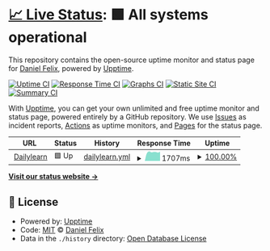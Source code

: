 # [📈 Live Status](https://itsdanielfelix.github.io/uptime-dailylearn-in): <!--live status--> **🟩 All systems operational**

This repository contains the open-source uptime monitor and status page for [Daniel Felix](https://danielfelix.in/), powered by [Upptime](https://github.com/upptime/upptime).

[![Uptime CI](https://github.com/itsdanielfelix/uptime-dailylearn-in/workflows/Uptime%20CI/badge.svg)](https://github.com/itsdanielfelix/uptime-dailylearn-in/actions?query=workflow%3A%22Uptime+CI%22)
[![Response Time CI](https://github.com/itsdanielfelix/uptime-dailylearn-in/workflows/Response%20Time%20CI/badge.svg)](https://github.com/itsdanielfelix/uptime-dailylearn-in/actions?query=workflow%3A%22Response+Time+CI%22)
[![Graphs CI](https://github.com/itsdanielfelix/uptime-dailylearn-in/workflows/Graphs%20CI/badge.svg)](https://github.com/itsdanielfelix/uptime-dailylearn-in/actions?query=workflow%3A%22Graphs+CI%22)
[![Static Site CI](https://github.com/itsdanielfelix/uptime-dailylearn-in/workflows/Static%20Site%20CI/badge.svg)](https://github.com/itsdanielfelix/uptime-dailylearn-in/actions?query=workflow%3A%22Static+Site+CI%22)
[![Summary CI](https://github.com/itsdanielfelix/uptime-dailylearn-in/workflows/Summary%20CI/badge.svg)](https://github.com/itsdanielfelix/uptime-dailylearn-in/actions?query=workflow%3A%22Summary+CI%22)

With [Upptime](https://upptime.js.org), you can get your own unlimited and free uptime monitor and status page, powered entirely by a GitHub repository. We use [Issues](https://github.com/itsdanielfelix/uptime-dailylearn-in/issues) as incident reports, [Actions](https://github.com/itsdanielfelix/uptime-dailylearn-in/actions) as uptime monitors, and [Pages](https://itsdanielfelix.github.io/uptime-dailylearn-in) for the status page.

<!--start: status pages-->
<!-- This summary is generated by Upptime (https://github.com/upptime/upptime) -->
<!-- Do not edit this manually, your changes will be overwritten -->
<!-- prettier-ignore -->
| URL | Status | History | Response Time | Uptime |
| --- | ------ | ------- | ------------- | ------ |
| <img alt="" src="https://favicons.githubusercontent.com/www.dailylearn.in" height="13"> [Dailylearn](https://www.dailylearn.in) | 🟩 Up | [dailylearn.yml](https://github.com/itsdanielfelix/uptime-dailylearn-in/commits/HEAD/history/dailylearn.yml) | <details><summary><img alt="Response time graph" src="./graphs/dailylearn/response-time-week.png" height="20"> 1707ms</summary><br><a href="https://itsdanielfelix.github.io/uptime-dailylearn-in/history/dailylearn"><img alt="Response time 2372" src="https://img.shields.io/endpoint?url=https%3A%2F%2Fraw.githubusercontent.com%2Fitsdanielfelix%2Fuptime-dailylearn-in%2FHEAD%2Fapi%2Fdailylearn%2Fresponse-time.json"></a><br><a href="https://itsdanielfelix.github.io/uptime-dailylearn-in/history/dailylearn"><img alt="24-hour response time 1785" src="https://img.shields.io/endpoint?url=https%3A%2F%2Fraw.githubusercontent.com%2Fitsdanielfelix%2Fuptime-dailylearn-in%2FHEAD%2Fapi%2Fdailylearn%2Fresponse-time-day.json"></a><br><a href="https://itsdanielfelix.github.io/uptime-dailylearn-in/history/dailylearn"><img alt="7-day response time 1707" src="https://img.shields.io/endpoint?url=https%3A%2F%2Fraw.githubusercontent.com%2Fitsdanielfelix%2Fuptime-dailylearn-in%2FHEAD%2Fapi%2Fdailylearn%2Fresponse-time-week.json"></a><br><a href="https://itsdanielfelix.github.io/uptime-dailylearn-in/history/dailylearn"><img alt="30-day response time 2331" src="https://img.shields.io/endpoint?url=https%3A%2F%2Fraw.githubusercontent.com%2Fitsdanielfelix%2Fuptime-dailylearn-in%2FHEAD%2Fapi%2Fdailylearn%2Fresponse-time-month.json"></a><br><a href="https://itsdanielfelix.github.io/uptime-dailylearn-in/history/dailylearn"><img alt="1-year response time 2372" src="https://img.shields.io/endpoint?url=https%3A%2F%2Fraw.githubusercontent.com%2Fitsdanielfelix%2Fuptime-dailylearn-in%2FHEAD%2Fapi%2Fdailylearn%2Fresponse-time-year.json"></a></details> | <details><summary><a href="https://itsdanielfelix.github.io/uptime-dailylearn-in/history/dailylearn">100.00%</a></summary><a href="https://itsdanielfelix.github.io/uptime-dailylearn-in/history/dailylearn"><img alt="All-time uptime 99.95%" src="https://img.shields.io/endpoint?url=https%3A%2F%2Fraw.githubusercontent.com%2Fitsdanielfelix%2Fuptime-dailylearn-in%2FHEAD%2Fapi%2Fdailylearn%2Fuptime.json"></a><br><a href="https://itsdanielfelix.github.io/uptime-dailylearn-in/history/dailylearn"><img alt="24-hour uptime 100.00%" src="https://img.shields.io/endpoint?url=https%3A%2F%2Fraw.githubusercontent.com%2Fitsdanielfelix%2Fuptime-dailylearn-in%2FHEAD%2Fapi%2Fdailylearn%2Fuptime-day.json"></a><br><a href="https://itsdanielfelix.github.io/uptime-dailylearn-in/history/dailylearn"><img alt="7-day uptime 100.00%" src="https://img.shields.io/endpoint?url=https%3A%2F%2Fraw.githubusercontent.com%2Fitsdanielfelix%2Fuptime-dailylearn-in%2FHEAD%2Fapi%2Fdailylearn%2Fuptime-week.json"></a><br><a href="https://itsdanielfelix.github.io/uptime-dailylearn-in/history/dailylearn"><img alt="30-day uptime 100.00%" src="https://img.shields.io/endpoint?url=https%3A%2F%2Fraw.githubusercontent.com%2Fitsdanielfelix%2Fuptime-dailylearn-in%2FHEAD%2Fapi%2Fdailylearn%2Fuptime-month.json"></a><br><a href="https://itsdanielfelix.github.io/uptime-dailylearn-in/history/dailylearn"><img alt="1-year uptime 99.95%" src="https://img.shields.io/endpoint?url=https%3A%2F%2Fraw.githubusercontent.com%2Fitsdanielfelix%2Fuptime-dailylearn-in%2FHEAD%2Fapi%2Fdailylearn%2Fuptime-year.json"></a></details>

<!--end: status pages-->

[**Visit our status website →**](https://itsdanielfelix.github.io/uptime-dailylearn-in)

## 📄 License

- Powered by: [Upptime](https://github.com/upptime/upptime)
- Code: [MIT](./LICENSE) © [Daniel Felix](https://danielfelix.in/)
- Data in the `./history` directory: [Open Database License](https://opendatacommons.org/licenses/odbl/1-0/)

